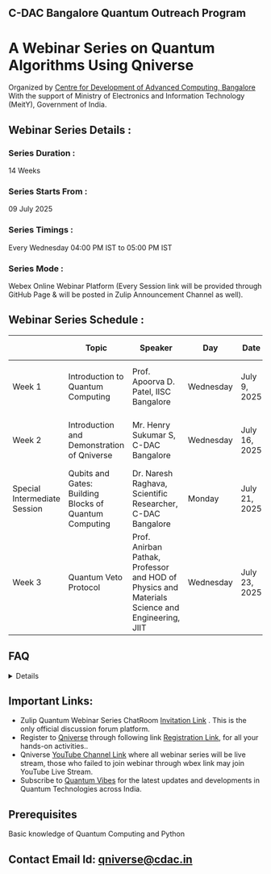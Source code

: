 ## C-DAC Bangalore Quantum Outreach Program

# A Webinar Series on Quantum Algorithms Using Qniverse

Organized by [Centre for Development of Advanced Computing, Bangalore](https://www.cdac.in/) With the support of Ministry of Electronics and Information Technology (MeitY), Government of India.

## Webinar Series Details :

### Series Duration :
14 Weeks

### Series Starts From : 
09 July 2025 

### Series Timings : 
Every Wednesday 04:00 PM IST to 05:00 PM IST

### Series Mode : 
Webex Online Webinar Platform 
(Every Session link will be provided through  GitHub Page & will be posted in Zulip Announcement Channel as well).

## Webinar Series Schedule :

|  | Topic                             | Speaker              | Day        | Date         | Time               | Session Link | Session Password  | Quiz |
|------|-----------------------------------|----------------------|------------|--------------|--------------------|--------------|-------------------|---|
| Week 1  | Introduction to Quantum Computing | Prof. Apoorva D. Patel, IISC Bangalore | Wednesday  | July 9, 2025 | 4:00 PM  - 5:30 PM | [Click Here](https://quantumacc.webex.com/quantumacc/j.php?MTID=m4c84fa60b2fb00aa9215f32ae84b7022)|Quantum@123| |
| Week 2    | Introduction and Demonstration of Qniverse | Mr. Henry Sukumar S, C-DAC Bangalore | Wednesday  | July 16, 2025 | 4:00 PM  - 5:30 PM | [Click Here](https://quantumacc.webex.com/quantumacc/j.php?MTID=m06ec069364da3749e582e6a3b6346256)|Quantum@123|[Take A Quiz](https://forms.gle/JowWzVPXGqpupDbm9) |
| Special Intermediate Session    | Qubits and Gates: Building Blocks of Quantum Computing | Dr. Naresh Raghava, Scientific Researcher, C-DAC Bangalore | Monday  | July 21, 2025 | 5:30 PM  - 6:30 PM |[Click Here](https://quantumacc.webex.com/quantumacc/j.php?MTID=m1ac368ecafc35060556d355a7cff5080)|Quantum@123| [Take A Quiz](https://forms.gle/vGu155KGiamrUetz8) |
| Week 3    | Quantum Veto Protocol | Prof. Anirban Pathak, Professor and HOD of Physics and Materials Science and Engineering, JIIT | Wednesday  | July 23, 2025 | 4:00 PM  - 5:30 PM ||| |


## FAQ
<Details>

### 1. Who can attend this webinar series?
• Anyone with basic knowledge of Quantum Computing and Python programming including students, researchers, faculty, and working professionals.

### 2. Is there any registration fee?
• No, the webinar series is completely free of charge.

### 3. Do I need to register?
• Yes, registration is required. Every Session link will be provided through GitHub Page & will be posted in Zulip Announcement Channel as well

### 4. What is the duration and format of the webinar?
• The series runs for 14 weeks, with one session every Wednesday 4 PM - 5 PM, conducted online through Webex & Youtube Live Stream.

### 5. Will the sessions be recorded?
• Yes, recordings and slides/materials will be made available after each session, Recordings will be available on [Qniverse YouTube Channel](https://www.youtube.com/@qniversedotin) & Slides/Materials will be made available at [Qniverse Zulip Chatroom](https://qniverse.zulipchat.com/) and [Github](https://github.com/C-DAC-Bengaluru/Quantum-Algorithms-Webinar-Series)

### 6. I am unable to join through the Webex link (room full). How can I attend the live session?
• If the Webex room is full, please join the session via the [YouTube live Stream](https://www.youtube.com/@qniversedotin).

### 7. Is there a discussion forum for Webinar-related queries?
• Yes, a discussion forum is available at [Qniverse Zulip Chatroom](https://qniverse.zulipchat.com/), Qniverse Zulip ChatRoom [Invitation Link](https://qniverse.zulipchat.com/join/dlrumfd5l26jhsh5lo6y7knl/)

### 8. I was not available to attend the live sessions.
• No problem! Session recordings [YouTube links](https://www.youtube.com/@qniversedotin) and session slides will be made
available via the [GitHub repository](https://github.com/C-DAC-Bengaluru/Quantum-Algorithms-Webinar-Series), so you can catch up at your convenience.

### 9. When will I receive the participation certificate?
• Certificates will be issued after the completion of the 14-week series.

### 10. What is the Attendance Criteria of getting participation certificate?
• Your Webinar Attendance must be 75% or Above.

### 11. I want to attend Qniverse Developer Exam to get Certified, How Can I attend?
• You may send email to qniverse@cdac.in for inquiries, and also, close to the end of the program, we shall announce the details to all the participants.
  
</Details>


## Important Links:

- Zulip Quantum Webinar Series ChatRoom [Invitation Link](https://qniverse.zulipchat.com/join/dlrumfd5l26jhsh5lo6y7knl/) . This is the only official discussion forum platform.
- Register to [Qniverse](https://qniverse.in/) through following link [Registration Link](https://qniverse.in/register/), for all your hands-on activities..
- Qniverse [YouTube Channel Link](https://www.youtube.com/@qniversedotin) where all webinar series will be live stream, those who failed to join webinar through wbex link may join YouTube Live Stream.
- Subscribe to [Quantum Vibes](https://quantumindia.net/quantum-vibes-newsletter-subscription2/) for the latest updates and developments in Quantum Technologies across India.



## Prerequisites 
Basic knowledge of Quantum Computing and Python

## Contact Email Id: qniverse@cdac.in

